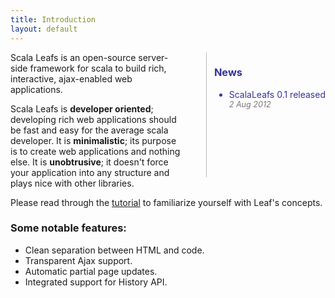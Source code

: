 ```yaml
---
title: Introduction
layout: default
---
```


  <div style="float: right; height: 200px; margin-left: 36px;padding-left: 12px; border-left: 1px solid #bbb; color: #339">
<h3>News</h3>
<ul>
    <li><span style="white-space:nowrap;" >ScalaLeafs 0.1 released</span><div style="color:#777; font-style:italic; font-size: 90%">2 Aug 2012</div></li>
</ul>
        </div>

Scala Leafs is an open-source server-side framework for scala to build rich, interactive, ajax-enabled web applications. 

Scala Leafs is **developer oriented**; developing rich web applications should be fast and easy for the average scala developer. It is **minimalistic**; its purpose is to create web applications and nothing else. It is **unobtrusive**; it doesn't force your application into any structure and plays nice with other libraries. 

Please read through the [tutorial](/hello-world.html) to familiarize yourself with Leaf's concepts. 

<h3>Some notable features:</h3>

- Clean separation between HTML and code.
- Transparent Ajax support.
- Automatic partial page updates.
- Integrated support for History API.